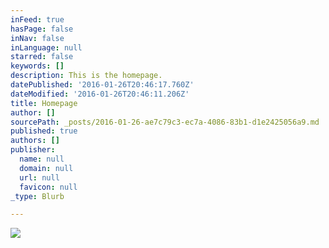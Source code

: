 ```yaml
---
inFeed: true
hasPage: false
inNav: false
inLanguage: null
starred: false
keywords: []
description: This is the homepage.
datePublished: '2016-01-26T20:46:17.760Z'
dateModified: '2016-01-26T20:46:11.206Z'
title: Homepage
author: []
sourcePath: _posts/2016-01-26-ae7c79c3-ec7a-4086-83b1-d1e2425056a9.md
published: true
authors: []
publisher:
  name: null
  domain: null
  url: null
  favicon: null
_type: Blurb

---
```

![](https://the-grid-user-content.s3-us-west-2.amazonaws.com/4a852464-86f4-4c6d-a9f2-82143f9001a7.png)
